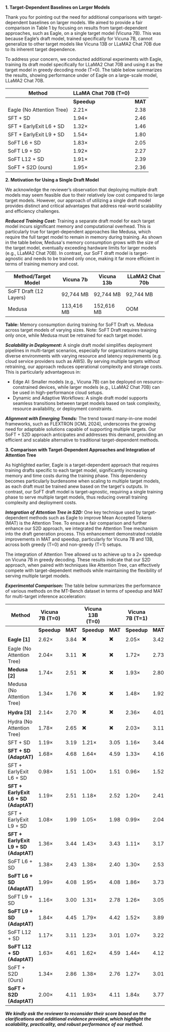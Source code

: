 **1. Target-Dependent Baselines on Larger Models**

Thank you for pointing out the need for additional comparisons with target-dependent baselines on larger models. We aimed to provide a fair comparison in Table 1 by focusing on results from target-dependent approaches, such as Eagle, on a single target model (Vicuna 7B). This was because Eagle’s draft model, trained specifically for Vicuna 7B, cannot generalize to other target models like Vicuna 13B or LLaMA2 Chat 70B due to its inherent target dependence.

To address your concern, we conducted additional experiments with Eagle, training its draft model specifically for LLaMA2 Chat 70B and using it as the target model in greedy decoding mode (T=0). The table below summarizes the results, showing performance under of Eagle on a large-scale model, LLaMA2 Chat 70B. 

| **Method**                   | **LLaMA Chat 70B** (T=0) |               |
|------------------------------|--------------------------|---------------|
|                              | **Speedup**              | **MAT**       |
| Eagle (No Attention Tree)    | 2.21×                   | 2.38          |
| SFT + SD                 | 1.94×                   | 2.46          |
| SFT + EarlyExit L6 + SD      | 1.32×                   | 1.46          |
| SFT + EarlyExit L9 + SD      | 1.54×                   | 1.80          |
| SoFT L6 + SD                 | 1.83×                   | 2.05          |
| SoFT L9 + SD                 | 1.92×                   | 2.27          |
| SoFT L12 + SD                | 1.91×                   | 2.39          |
| SoFT + S2D (ours)            | 1.95×               | 2.36          |


**2. Motivation for Using a Single Draft Model**

We acknowledge the reviewer’s observation that deploying multiple draft models may seem feasible due to their relatively low cost compared to large target models. However, our approach of utilizing a single draft model provides distinct and critical advantages that address real-world scalability and efficiency challenges.

***Reduced Training Cost:***
Training a separate draft model for each target model incurs significant memory and computational overhead. This is particularly true for target-dependent approaches like Medusa, which require the full target model to remain in memory during training. As shown in the table below, Medusa's memory consumption grows with the size of the target model, eventually exceeding hardware limits for larger models (e.g., LLaMA2 Chat 70B). In contrast, our SoFT draft model is target-agnostic and needs to be trained only once, making it far more efficient in terms of training memory and cost.

| **Method/Target Model**    | **Vicuna 7b** | **Vicuna 13b** | **LLaMA2 Chat 70b** |
|----------------------------|---------------|----------------|---------------------|
| SoFT Draft (12 Layers)     | 92,744 MB     | 92,744 MB      | 92,744 MB           |
| Medusa                     | 113,416 MB    | 152,616 MB     | OOM                 |

**Table:** Memory consumption during training for SoFT Draft vs. Medusa across target models of varying sizes. Note: SoFT Draft requires training only once, while Medusa must be retrained for each target model.

***Scalability in Deployment:***
A single draft model simplifies deployment pipelines in multi-target scenarios, especially for organizations managing diverse environments with varying resource and latency requirements (e.g. cloud service providers such as AWS). By serving multiple targets without retraining, our approach reduces operational complexity and storage costs. This is particularly advantageous in:

- Edge AI: Smaller models (e.g., Vicuna 7B) can be deployed on resource-constrained devices, while larger models (e.g., LLaMA2 Chat 70B) can be used in high-performance cloud setups.
- Dynamic and Adaptive Workflows: A single draft model supports seamless transitions between target models based on task complexity, resource availability, or deployment constraints.

***Alignment with Emerging Trends:***
The trend toward many-in-one model frameworks, such as FLEXTRON [ICML 2024], underscores the growing need for adaptable solutions capable of supporting multiple targets. Our SoFT + S2D approach anticipates and addresses this demand, providing an efficient and scalable alternative to traditional target-dependent methods.


**3. Comparison with Target-Dependent Approaches and Integration of Attention Tree**

As highlighted earlier, Eagle is a target-dependent approach that requires training drafts specific to each target model, significantly increasing memory and time costs during the training phase. This dependency becomes particularly burdensome when scaling to multiple target models, as each draft must be trained anew based on the target's outputs. In contrast, our SoFT draft model is target-agnostic, requiring a single training phase to serve multiple target models, thus reducing overall training complexity and deployment costs.

***Integration of Attention Tree in S2D:***
One key technique used by target-dependent methods such as Eagle to improve Mean Accepted Tokens (MAT) is the Attention Tree. To ensure a fair comparison and further enhance our S2D approach, we integrated the Attention Tree mechanism into the draft generation process. This enhancement demonstrated notable improvements in MAT and speedup, particularly for Vicuna 7B and 13B, across both greedy (T=0) and non-greedy (T=1) setups.

The integration of Attention Tree allowed us to achieve up to a 2× speedup on Vicuna 7B in greedy decoding. These results indicate that our S2D approach, when paired with techniques like Attention Tree, can effectively compete with target-dependent methods while maintaining the flexibility of serving multiple target models.

***Experimental Comparison:***
The table below summarizes the performance of various methods on the MT-Bench dataset in terms of speedup and MAT for multi-target inference acceleration:

| **Method**                  | **Vicuna 7B (T=0)** |                 | **Vicuna 13B (T=0)** |                 | **Vicuna 7B (T=1)** |                 | **Vicuna 13B (T=1)** |                 |
|-----------------------------|---------------------|-----------------|----------------------|-----------------|---------------------|-----------------|----------------------|-----------------|
|                             | **Speedup**         | **MAT**         | **Speedup**          | **MAT**         | **Speedup**         | **MAT**         | **Speedup**          | **MAT**         |
| **Eagle [1]**               | 2.62×              | 3.84            | ✖️                   | ✖️              | 2.05×              | 3.42            | ✖️                   | ✖️              |
| Eagle (No Attention Tree)   | 2.04×              | 3.11            | ✖️                   | ✖️              | 1.72×              | 2.73            | ✖️                   | ✖️              |
| **Medusa [2]**              | 1.74×              | 2.51            | ✖️                   | ✖️              | 1.93×              | 2.80            | ✖️                   | ✖️              |
| Medusa (No Attention Tree)  | 1.34×              | 1.76            | ✖️                   | ✖️              | 1.48×              | 1.92            | ✖️                   | ✖️              |
| **Hydra [3]**               | 2.14×              | 2.70            | ✖️                   | ✖️              | 2.36×              | 4.01            | ✖️                   | ✖️              |
| Hydra (No Attention Tree)   | 1.78×              | 2.65            | ✖️                   | ✖️              | 2.03×              | 3.11            | ✖️                   | ✖️              |
| SFT + SD                    | 1.19×              | 3.19            | 1.21×               | 3.05            | 1.16×              | 3.44            | 1.10×               | 3.16            |
| **SFT + SD (AdaptAT)**          | 1.68×              | 4.68            | 1.64×               | 4.59            | 1.33×              | 4.16            | 1.54×               | 4.15            |
| SFT + EarlyExit L6 + SD     | 0.98×              | 1.51            | 1.00×               | 1.51            | 0.96×              | 1.52            | 1.03×               | 1.51            |
| **SFT + EarlyExit L6 + SD (AdaptAT)** | 1.19×         | 2.51            | 1.18×               | 2.52            | 1.20×              | 2.41            | 1.15×               | 2.41            |
| SFT + EarlyExit L9 + SD     | 1.08×              | 1.99            | 1.05×               | 1.98            | 0.99×              | 2.04             | 1.12×               | 2.04            |
| **SFT + EarlyExit L9 + SD (AdaptAT)** | 1.36×              | 3.44            | 1.43×               | 3.43            | 1.11×              | 3.17            | 1.23×               | 3.17            |
| SoFT L6 + SD                | 1.38×              | 2.43            | 1.38×               | 2.40            | 1.30×              | 2.53            | 1.35×               | 2.87            |
| **SoFT L6 + SD (AdaptAT)**      | 1.99×              | 4.08            | 1.95×               | 4.08            | 1.86×              | 3.73            | 1.74×               | 3.70            |
| SoFT L9 + SD                | 1.16×              | 3.00            | 1.31×               | 2.78            | 1.26×              | 3.05           | 1.32×               | 2.87            |
| **SoFT L9 + SD (AdaptAT)**      | 1.84×              | 4.45            | 1.79×               | 4.42            | 1.52×              | 3.89            | 1.68×               | 4.01            |
| SoFT L12 + SD                | 1.17×              | 3.11           | 1.23×               | 3.01            | 1.07×              | 3.22           | 1.20×               | 3.17            |
| **SoFT L12 + SD (AdaptAT)**      | 1.63×              | 4.61            | 1.62×               | 4.59            | 1.44×              | 4.12            | 1.58×               | 4.23            |
| SoFT + S2D (Ours)           | 1.34×              | 2.86            | 1.38×               | 2.76            | 1.27×              | 3.01            | 1.38×               | 2.89            |
| **SoFT + S2D (AdaptAT)**        | 2.00×              | 4.11            | 1.93×               | 4.11            | 1.84x                 | 3.77              | 1.77x                  | 3.79              |


***We kindly ask the reviewer to reconsider their score based on the clarifications and additional evidence provided, which highlight the scalability, practicality, and robust performance of our method.***
